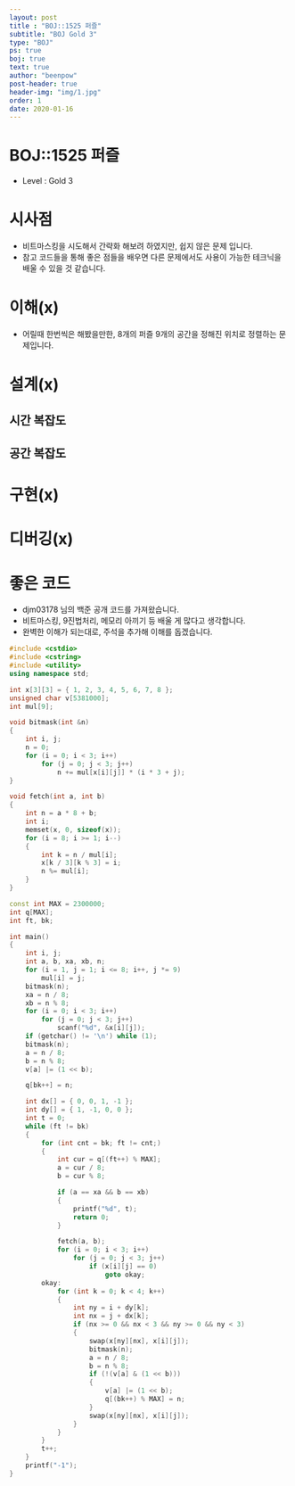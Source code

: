 ```yaml
---
layout: post
title : "BOJ::1525 퍼즐"
subtitle: "BOJ Gold 3"
type: "BOJ"
ps: true
boj: true
text: true
author: "beenpow"
post-header: true
header-img: "img/1.jpg"
order: 1
date: 2020-01-16
---
```


# BOJ::1525 퍼즐
[BOJ]:<https://www.acmicpc.net/problem/1525>
- Level : Gold 3

# 시사점

- 비트마스킹을 시도해서 간략화 해보려 하였지만, 쉽지 않은 문제 입니다.
- 참고 코드들을 통해 좋은 점들을 배우면 다른 문제에서도 사용이 가능한 테크닉을 배울 수 있을 것
  같습니다.

# 이해(x)

- 어릴때 한번씩은 해봤을만한, 8개의 퍼즐 9개의 공간을 정해진 위치로 정렬하는 문제입니다.

# 설계(x)

## 시간 복잡도

## 공간 복잡도

# 구현(x)

# 디버깅(x)

# 좋은 코드

- djm03178 님의 백준 공개 코드를 가져왔습니다.
- 비트마스킹, 9진법처리, 메모리 아끼기 등 배울 게 많다고 생각합니다.
- 완벽한 이해가 되는대로, 주석을 추가해 이해를 돕겠습니다.

```cpp
#include <cstdio>
#include <cstring>
#include <utility>
using namespace std;

int x[3][3] = { 1, 2, 3, 4, 5, 6, 7, 8 };
unsigned char v[5381000];
int mul[9];

void bitmask(int &n)
{
    int i, j;
    n = 0;
    for (i = 0; i < 3; i++)
        for (j = 0; j < 3; j++)
            n += mul[x[i][j]] * (i * 3 + j);
}

void fetch(int a, int b)
{
    int n = a * 8 + b;
    int i;
    memset(x, 0, sizeof(x));
    for (i = 8; i >= 1; i--)
    {
        int k = n / mul[i];
        x[k / 3][k % 3] = i;
        n %= mul[i];
    }
}

const int MAX = 2300000;
int q[MAX];
int ft, bk;

int main()
{
    int i, j;
    int a, b, xa, xb, n;
    for (i = 1, j = 1; i <= 8; i++, j *= 9)
        mul[i] = j;
    bitmask(n);
    xa = n / 8;
    xb = n % 8;
    for (i = 0; i < 3; i++)
        for (j = 0; j < 3; j++)
            scanf("%d", &x[i][j]);
    if (getchar() != '\n') while (1);
    bitmask(n);
    a = n / 8;
    b = n % 8;
    v[a] |= (1 << b);

    q[bk++] = n;

    int dx[] = { 0, 0, 1, -1 };
    int dy[] = { 1, -1, 0, 0 };
    int t = 0;
    while (ft != bk)
    {
        for (int cnt = bk; ft != cnt;)
        {
            int cur = q[(ft++) % MAX];
            a = cur / 8;
            b = cur % 8;

            if (a == xa && b == xb)
            {
                printf("%d", t);
                return 0;
            }

            fetch(a, b);
            for (i = 0; i < 3; i++)
                for (j = 0; j < 3; j++)
                    if (x[i][j] == 0)
                        goto okay;
        okay:
            for (int k = 0; k < 4; k++)
            {
                int ny = i + dy[k];
                int nx = j + dx[k];
                if (nx >= 0 && nx < 3 && ny >= 0 && ny < 3)
                {
                    swap(x[ny][nx], x[i][j]);
                    bitmask(n);
                    a = n / 8;
                    b = n % 8;
                    if (!(v[a] & (1 << b)))
                    {
                        v[a] |= (1 << b);
                        q[(bk++) % MAX] = n;
                    }
                    swap(x[ny][nx], x[i][j]);
                }
            }
        }
        t++;
    }
    printf("-1");
}

```
